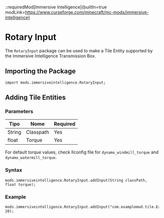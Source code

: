 ::requiredMod[Immersive Intelligence]{builtIn=true modLink=https://www.curseforge.com/minecraft/mc-mods/immersive-intelligence}

# Rotary Input

The `RotaryInput` package can be used to make a Tile Entity supported by the Immersive Intelligence Transmission Box.

## Importing the Package

```zenscript
import mods.immersiveintelligence.RotaryInput;
```

## Adding Tile Entities

### Parameters

| Tipo   | Nome      | Required |
| ------ | --------- | -------- |
| String | Classpath | Yes      |
| float  | Torque    | Yes      |

For default torque values, check IIconfig file for `dynamo_windmill_torque` and `dynamo_watermill_torque`.

### Syntax

```zenscript
mods.immersiveintelligence.RotaryInput.addInput(String classPath, float torque);
```

### Example

```zenscript
mods.immersiveintelligence.RotaryInput.addInput("com.examplemod.tile.ExampleTile", 20);
```